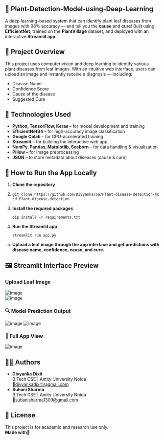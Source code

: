 ## 🌿 Plant-Detection-Model-using-Deep-Learning
A deep learning–based system that can identify plant leaf diseases from images with 98% accuracy — and tell you the **cause** and **cure**! Built using **EfficientNet**, trained on the **PlantVillage** dataset, and deployed with an interactive **Streamlit app**.
## 🚀 Project Overview
This project uses computer vision and deep learning to identify various plant diseases from leaf images. With an intuitive web interface, users can upload an image and instantly receive a diagnosis — including:

- Disease Name
- Confidence Score
- Cause of the disease
- Suggested Cure
## 🧠 Technologies Used
- **Python, TensorFlow, Keras** – for model development and training
- **EfficientNetB4** – for high-accuracy image classification
- **Google Colab** – for GPU-accelerated training
- **Streamlit** – for building the interactive web app
- **NumPy, Pandas, Matplotlib, Seaborn** – for data handling & visualization
- **Pillow** – for image preprocessing
- **JSON** – to store metadata about diseases (cause & cure)
## 🧪 How to Run the App Locally
1. **Clone the repository**
2. ```bash
   git clone https://github.com/Divyanka766/Plant-disease-detection-model.git
   cd Plant-disease-detection
   ```
5. **Install the required packages**
   ```
   pip install -r requirements.txt
   ```
7. **Run the Streamlit app**
   ```
   streamlit run app.py
   ```
8. **Upload a leaf image through the app interface and get predictions with disease name, confidence, cause, and cure.**
## 🖼️ Streamlit Interface Preview
### Upload Leaf Image
![image](https://github.com/user-attachments/assets/a10a2a30-4a7f-4553-9720-944f2fc4b622)  
![image](https://github.com/user-attachments/assets/f7cfca62-d667-4031-8fea-fdcd88fd30c1)
### 🔍 Model Prediction Output
 ![image](https://github.com/user-attachments/assets/eaff8270-13e2-40b0-9ef1-1ccf6fa14adf)
 ![image](https://github.com/user-attachments/assets/6c118424-2c2b-48f1-9b8d-a9c297d5f3d9)
### 🌿 Full App View
![image](https://github.com/user-attachments/assets/795e3bc2-bbd8-42a4-8692-153852ef5f23)
## 👩‍💻 Authors
- **Divyanka Dixit**  
B.Tech CSE | Amity University Noida  
📧divyankadixit1@gmail.com
- **Suhani Sharma**  
B.Tech CSE | Amity University Noida  
📧suhanisharma1309@gmail.com
## 📝 License
This project is for academic and research use only.  
**Made with💚**

